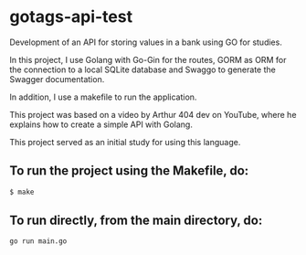 # gotags-api-test
Development of an API for storing values ​​in a bank using GO for studies.

In this project, I use Golang with Go-Gin for the routes, GORM as ORM for the connection to a local SQLite database and Swaggo to generate the Swagger documentation.

In addition, I use a makefile to run the application.

This project was based on a video by Arthur 404 dev on YouTube, where he explains how to create a simple API with Golang.

This project served as an initial study for using this language.

## To run the project using the Makefile, do:

```bash
$ make
```

## To run directly, from the main directory, do:

```bash
go run main.go
```